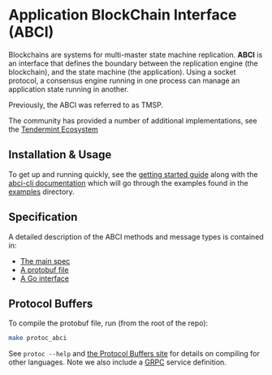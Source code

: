 # Application BlockChain Interface (ABCI)

Blockchains are systems for multi-master state machine replication.
**ABCI** is an interface that defines the boundary between the replication engine (the blockchain),
and the state machine (the application).
Using a socket protocol, a consensus engine running in one process
can manage an application state running in another.

Previously, the ABCI was referred to as TMSP.

The community has provided a number of additional implementations, see the [Tendermint Ecosystem](https://github.com/tendermint/awesome#ecosystem)


## Installation & Usage

To get up and running quickly, see the [getting started guide](../docs/app-dev/getting-started.md) along with the [abci-cli documentation](../docs/app-dev/abci-cli.md) which will go through the examples found in the [examples](./example/) directory.

## Specification

A detailed description of the ABCI methods and message types is contained in:

- [The main spec](https://github.com/tendermint/tendermint/blob/v0.34.x/spec/abci/abci.md)
- [A protobuf file](./types/types.proto)
- [A Go interface](./types/application.go)

## Protocol Buffers

To compile the protobuf file, run (from the root of the repo):

```sh
make protoc_abci
```

See `protoc --help` and [the Protocol Buffers site](https://developers.google.com/protocol-buffers)
for details on compiling for other languages. Note we also include a [GRPC](https://www.grpc.io/docs)
service definition.

